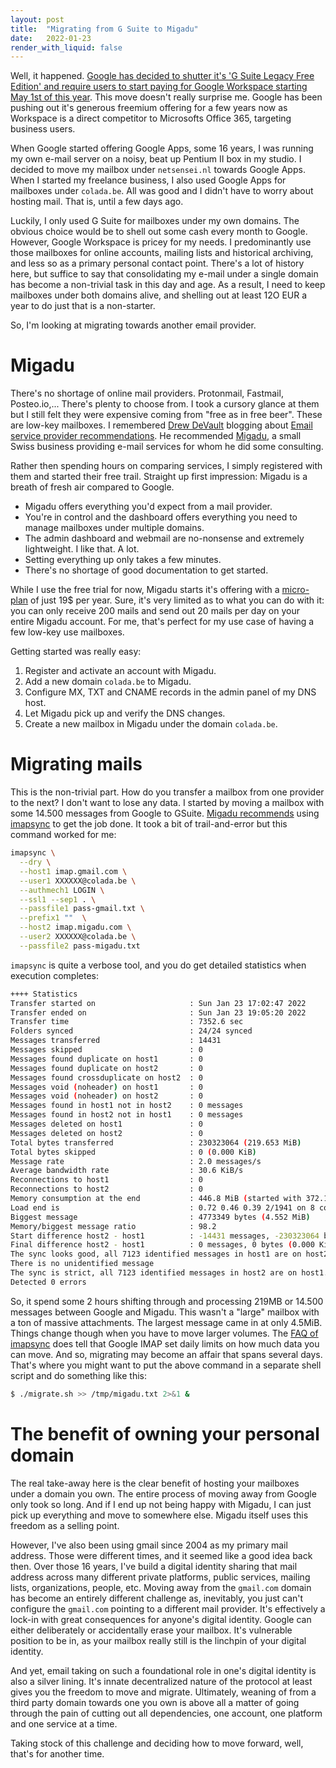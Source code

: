 ```yaml
---
layout: post
title:  "Migrating from G Suite to Migadu"
date:   2022-01-23
render_with_liquid: false
---
```

Well, it happened. [Google has decided to shutter it's 'G Suite Legacy Free Edition' and require users to start paying for Google Workspace starting May 1st of this year](https://9to5google.com/2022/01/19/g-suite-legacy-free-edition/). This move doesn't really surprise me. Google has been pushing out it's generous freemium offering for a few years now as Workspace is a direct competitor to Microsofts Office 365, targeting business users.

When Google started offering Google Apps, some 16 years, I was running my own e-mail server on a noisy, beat up
Pentium II box in my studio. I decided to move my mailbox under `netsensei.nl` towards Google Apps. When I started my
freelance business, I also used Google Apps for mailboxes under `colada.be`. All was good and I didn't have to
worry about hosting mail. That is, until a few days ago.

Luckily, I only used G Suite for mailboxes under my own domains. The obvious choice would be to shell out some cash
every month to Google. However, Google Workspace is pricey for my needs. I predominantly use those mailboxes for
online accounts, mailing lists and historical archiving, and less so as a primary personal contact point. There's
a lot of history here, but suffice to say that consolidating my e-mail under a single domain has become a
non-trivial task in this day and age. As a result, I need to keep mailboxes under both domains alive, and shelling out
at least 12O EUR a year to do just that is a non-starter.

So, I'm looking at migrating towards another email provider.

# Migadu

There's no shortage of online mail providers. Protonmail, Fastmail, Posteo.io,... There's plenty to choose from.
I took a cursory glance at them but I still felt they were expensive coming from "free as in free beer". These are
low-key mailboxes. I remembered [Drew DeVault](https://drewdevault.com) blogging about [Email service provider recommendations](https://drewdevault.com/2020/06/19/Mail-service-provider-recommendations.html).
He recommended [Migadu](https://www.migadu.com/), a small Swiss business providing e-mail services for whom he did some consulting.

Rather then spending hours on comparing services, I simply registered with them and started their free trail.
Straight up first impression: Migadu is a breath of fresh air compared to Google.

* Migadu offers everything you'd expect from a mail provider.
* You're in control and the dashboard offers everything you need to manage mailboxes under multiple domains.
* The admin dashboard and webmail are no-nonsense and extremely lightweight. I like that. A lot.
* Setting everything up only takes a few minutes.
* There's no shortage of good documentation to get started.

While I use the free trial for now, Migadu starts it's offering with a [micro-plan](https://www.migadu.com/pricing/) of just 19$ per year.
Sure, it's very limited as to what you can do with it: you can only receive 200 mails and send out 20 mails per day on your entire Migadu account.
For me, that's perfect for my use case of having a few low-key use mailboxes.

Getting started was really easy:

1. Register and activate an account with Migadu.
2. Add a new domain `colada.be` to Migadu.
3. Configure MX, TXT and CNAME records in the admin panel of my DNS host.
4. Let Migadu pick up and verify the DNS changes.
5. Create a new mailbox in Migadu under the domain `colada.be`.

# Migrating mails

This is the non-trivial part. How do you transfer a mailbox from one provider to the next? I don't want to lose any data.
I started by moving a mailbox with some 14.500 messages from Google to GSuite. [Migadu recommends](https://www.migadu.com/guides/imapsync/)
using [imapsync](https://imapsync.lamiral.info) to get the job done. It took a bit of trail-and-error but this command worked for me:

```bash
imapsync \
  --dry \
  --host1 imap.gmail.com \
  --user1 XXXXXX@colada.be \
  --authmech1 LOGIN \
  --ssl1 --sep1 . \
  --passfile1 pass-gmail.txt \
  --prefix1 ""  \
  --host2 imap.migadu.com \
  --user2 XXXXXX@colada.be \
  --passfile2 pass-migadu.txt
```

`imapsync` is quite a verbose tool, and you do get detailed statistics when execution completes:

```bash
++++ Statistics
Transfer started on                     : Sun Jan 23 17:02:47 2022
Transfer ended on                       : Sun Jan 23 19:05:20 2022
Transfer time                           : 7352.6 sec
Folders synced                          : 24/24 synced
Messages transferred                    : 14431
Messages skipped                        : 0
Messages found duplicate on host1       : 0
Messages found duplicate on host2       : 0
Messages found crossduplicate on host2  : 0
Messages void (noheader) on host1       : 0
Messages void (noheader) on host2       : 0
Messages found in host1 not in host2    : 0 messages
Messages found in host2 not in host1    : 0 messages
Messages deleted on host1               : 0
Messages deleted on host2               : 0
Total bytes transferred                 : 230323064 (219.653 MiB)
Total bytes skipped                     : 0 (0.000 KiB)
Message rate                            : 2.0 messages/s
Average bandwidth rate                  : 30.6 KiB/s
Reconnections to host1                  : 0
Reconnections to host2                  : 0
Memory consumption at the end           : 446.8 MiB (started with 372.1 MiB)
Load end is                             : 0.72 0.46 0.39 2/1941 on 8 cores
Biggest message                         : 4773349 bytes (4.552 MiB)
Memory/biggest message ratio            : 98.2
Start difference host2 - host1          : -14431 messages, -230323064 bytes (-219.653 MiB)
Final difference host2 - host1          : 0 messages, 0 bytes (0.000 KiB)
The sync looks good, all 7123 identified messages in host1 are on host2.
There is no unidentified message
The sync is strict, all 7123 identified messages in host2 are on host1.
Detected 0 errors
```

So, it spend some 2 hours shifting through and processing 219MB or 14.500 messages between Google and Migadu. This wasn't a "large" mailbox
with a ton of massive attachments. The largest message came in at only 4.5MiB. Things change though when you have to move larger volumes.
The [FAQ of imapsync](https://imapsync.lamiral.info/FAQ.d/FAQ.Gmail.txt) does tell that Google IMAP set daily limits on how much data
you can move. And so, migrating may become an affair that spans several days. That's where you might want to put the above command
in a separate shell script and do something like this:

```bash
$ ./migrate.sh >> /tmp/migadu.txt 2>&1 &
```

# The benefit of owning your personal domain

The real take-away here is the clear benefit of hosting your mailboxes under a domain you own. The entire process of moving away from Google only
took so long. And if I end up not being happy with Migadu, I can just pick up everything and move to somewhere else. Migadu itself uses this freedom
as a selling point.

However, I've also been using gmail since 2004 as my primary mail address. Those were different times, and it seemed like a good idea
back then. Over those 16 years, I've build a digital identity sharing that mail address across many different private platforms, public services,
mailing lists, organizations, people, etc. Moving away from the `gmail.com` domain has become an entirely different challenge as, inevitably, you just
can't configure the `gmail.com` pointing to a different mail provider. It's effectively a lock-in with great consequences for anyone's digital
identity. Google can either deliberately or accidentally erase your mailbox. It's vulnerable position to be in, as your mailbox really still is the
linchpin of your digital identity.

And yet, email taking on such a foundational role in one's digital identity is also a silver lining. It's innate decentralized nature of the protocol
at least gives you the freedom to move and migrate. Ultimately, weaning of from a third party domain towards one you own is above all a matter of going
through the pain of cutting out all dependencies, one account, one platform and one service at a time.

Taking stock of this challenge and deciding how to move forward, well, that's for another time.

